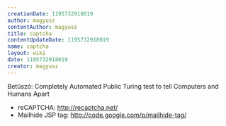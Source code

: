 ```yaml
---
creationDate: 1195732918019 
author: magyusz 
contentAuthor: magyusz 
title: captcha 
contentUpdateDate: 1195732918019 
name: captcha 
layout: wiki 
date: 1195732918019 
creator: magyusz 
---
```

Betűszó: Completely Automated Public Turing test to tell Computers and Humans Apart


 * reCAPTCHA: http://recaptcha.net/
 * Mailhide JSP tag: http://code.google.com/p/mailhide-tag/
